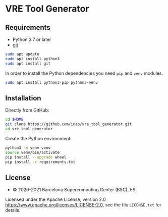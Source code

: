 # VRE Tool Generator 

## Requirements

- Python 3.7 or later
- [git](https://git-scm.com/downloads)

```bash
sudo apt update
sudo apt install python3
sudo apt install git
```

In order to install the Python dependencies you need `pip` and `venv` modules.

```bash
sudo apt install python3-pip python3-venv
```

## Installation

Directly from GitHub:

```bash
cd $HOME
git clone https://github.com/inab/vre_tool_generator.git
cd vre_tool_generator
```

Create the Python environment:

```bash
python3 -m venv venv
source venv/bin/activate
pip install --upgrade wheel
pip install -r requirements.txt
```

## License
* © 2020-2021 Barcelona Supercomputing Center (BSC), ES

Licensed under the Apache License, version 2.0 <https://www.apache.org/licenses/LICENSE-2.0>, see the file `LICENSE.txt` for details.